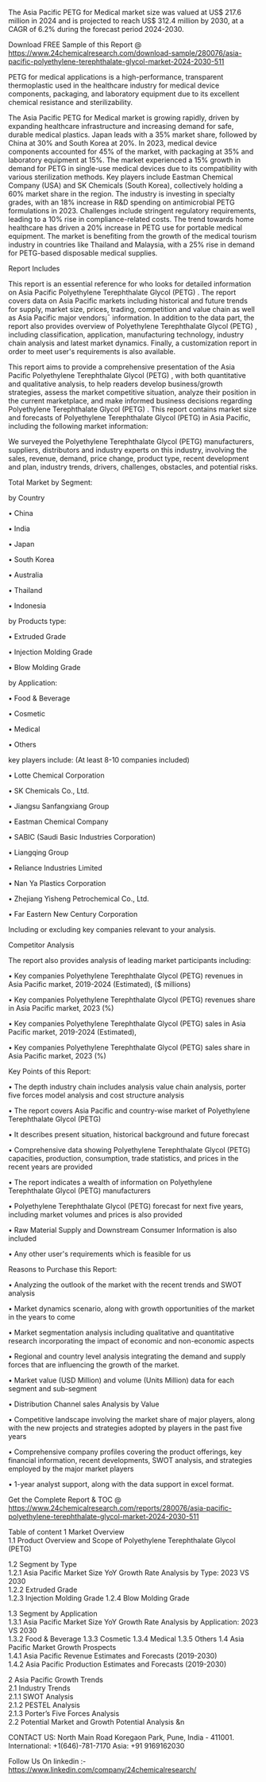 The Asia Pacific PETG for Medical market size was valued at US$ 217.6 million in 2024 and is projected to reach US$ 312.4 million by 2030, at a CAGR of 6.2% during the forecast period 2024-2030.

Download FREE Sample of this Report @ https://www.24chemicalresearch.com/download-sample/280076/asia-pacific-polyethylene-terephthalate-glycol-market-2024-2030-511

PETG for medical applications is a high-performance, transparent thermoplastic used in the healthcare industry for medical device components, packaging, and laboratory equipment due to its excellent chemical resistance and sterilizability.

The Asia Pacific PETG for Medical market is growing rapidly, driven by expanding healthcare infrastructure and increasing demand for safe, durable medical plastics. Japan leads with a 35% market share, followed by China at 30% and South Korea at 20%. In 2023, medical device components accounted for 45% of the market, with packaging at 35% and laboratory equipment at 15%. The market experienced a 15% growth in demand for PETG in single-use medical devices due to its compatibility with various sterilization methods. Key players include Eastman Chemical Company (USA) and SK Chemicals (South Korea), collectively holding a 60% market share in the region. The industry is investing in specialty grades, with an 18% increase in R&D spending on antimicrobial PETG formulations in 2023. Challenges include stringent regulatory requirements, leading to a 10% rise in compliance-related costs. The trend towards home healthcare has driven a 20% increase in PETG use for portable medical equipment. The market is benefiting from the growth of the medical tourism industry in countries like Thailand and Malaysia, with a 25% rise in demand for PETG-based disposable medical supplies.

Report Includes

This report is an essential reference for who looks for detailed information on Asia Pacific Polyethylene Terephthalate Glycol (PETG) . The report covers data on Asia Pacific markets including historical and future trends for supply, market size, prices, trading, competition and value chain as well as Asia Pacific major vendors¡¯ information. In addition to the data part, the report also provides overview of Polyethylene Terephthalate Glycol (PETG) , including classification, application, manufacturing technology, industry chain analysis and latest market dynamics. Finally, a customization report in order to meet user's requirements is also available.

This report aims to provide a comprehensive presentation of the Asia Pacific Polyethylene Terephthalate Glycol (PETG) , with both quantitative and qualitative analysis, to help readers develop business/growth strategies, assess the market competitive situation, analyze their position in the current marketplace, and make informed business decisions regarding Polyethylene Terephthalate Glycol (PETG) . This report contains market size and forecasts of Polyethylene Terephthalate Glycol (PETG) in Asia Pacific, including the following market information:

We surveyed the Polyethylene Terephthalate Glycol (PETG) manufacturers, suppliers, distributors and industry experts on this industry, involving the sales, revenue, demand, price change, product type, recent development and plan, industry trends, drivers, challenges, obstacles, and potential risks.

Total Market by Segment:

by Country

•    China

•    India

•    Japan

•    South Korea

•    Australia

•    Thailand

•    Indonesia

by Products type:

•    Extruded Grade

•    Injection Molding Grade

•    Blow Molding Grade

by Application:

•    Food & Beverage

•    Cosmetic

•    Medical

•    Others

key players include: (At least 8-10 companies included)

•    Lotte Chemical Corporation

•    SK Chemicals Co., Ltd.

•    Jiangsu Sanfangxiang Group

•    Eastman Chemical Company

•    SABIC (Saudi Basic Industries Corporation)

•    Liangqing Group

•    Reliance Industries Limited

•    Nan Ya Plastics Corporation

•    Zhejiang Yisheng Petrochemical Co., Ltd.

•    Far Eastern New Century Corporation

Including or excluding key companies relevant to your analysis.

Competitor Analysis

The report also provides analysis of leading market participants including:

•    Key companies Polyethylene Terephthalate Glycol (PETG) revenues in Asia Pacific market, 2019-2024 (Estimated), ($ millions)

•    Key companies Polyethylene Terephthalate Glycol (PETG) revenues share in Asia Pacific market, 2023 (%)

•    Key companies Polyethylene Terephthalate Glycol (PETG) sales in Asia Pacific market, 2019-2024 (Estimated),

•    Key companies Polyethylene Terephthalate Glycol (PETG) sales share in Asia Pacific market, 2023 (%)

Key Points of this Report:

•    The depth industry chain includes analysis value chain analysis, porter five forces model analysis and cost structure analysis

•    The report covers Asia Pacific and country-wise market of Polyethylene Terephthalate Glycol (PETG)

•    It describes present situation, historical background and future forecast

•    Comprehensive data showing Polyethylene Terephthalate Glycol (PETG) capacities, production, consumption, trade statistics, and prices in the recent years are provided

•    The report indicates a wealth of information on Polyethylene Terephthalate Glycol (PETG) manufacturers

•    Polyethylene Terephthalate Glycol (PETG) forecast for next five years, including market volumes and prices is also provided

•    Raw Material Supply and Downstream Consumer Information is also included

•    Any other user's requirements which is feasible for us

Reasons to Purchase this Report:

•    Analyzing the outlook of the market with the recent trends and SWOT analysis

•    Market dynamics scenario, along with growth opportunities of the market in the years to come

•    Market segmentation analysis including qualitative and quantitative research incorporating the impact of economic and non-economic aspects

•    Regional and country level analysis integrating the demand and supply forces that are influencing the growth of the market.

•    Market value (USD Million) and volume (Units Million) data for each segment and sub-segment

•    Distribution Channel sales Analysis by Value

•    Competitive landscape involving the market share of major players, along with the new projects and strategies adopted by players in the past five years

•    Comprehensive company profiles covering the product offerings, key financial information, recent developments, SWOT analysis, and strategies employed by the major market players

•    1-year analyst support, along with the data support in excel format.

Get the Complete Report & TOC @ https://www.24chemicalresearch.com/reports/280076/asia-pacific-polyethylene-terephthalate-glycol-market-2024-2030-511

Table of content
1 Market Overview    
1.1 Product Overview and Scope of Polyethylene Terephthalate Glycol (PETG)  


1.2 Segment by Type    
1.2.1 Asia Pacific Market Size YoY Growth Rate Analysis by Type: 2023 VS 2030    
1.2.2 Extruded Grade    
1.2.3 Injection Molding Grade
1.2.4 Blow Molding Grade


1.3 Segment by Application  
1.3.1 Asia Pacific Market Size YoY Growth Rate Analysis by Application: 2023 VS 2030    
1.3.2    Food & Beverage
1.3.3    Cosmetic
1.3.4    Medical
1.3.5    Others
1.4 Asia Pacific Market Growth Prospects    
1.4.1 Asia Pacific Revenue Estimates and Forecasts (2019-2030)    
1.4.2 Asia Pacific Production Estimates and Forecasts (2019-2030)  


2 Asia Pacific Growth Trends    
2.1 Industry Trends    
2.1.1 SWOT Analysis    
2.1.2 PESTEL Analysis    
2.1.3 Porter’s Five Forces Analysis    
2.2 Potential Market and Growth Potential Analysis &n

CONTACT US:
North Main Road Koregaon Park, Pune, India - 411001.
International: +1(646)-781-7170
Asia: +91 9169162030

Follow Us On linkedin :- https://www.linkedin.com/company/24chemicalresearch/
